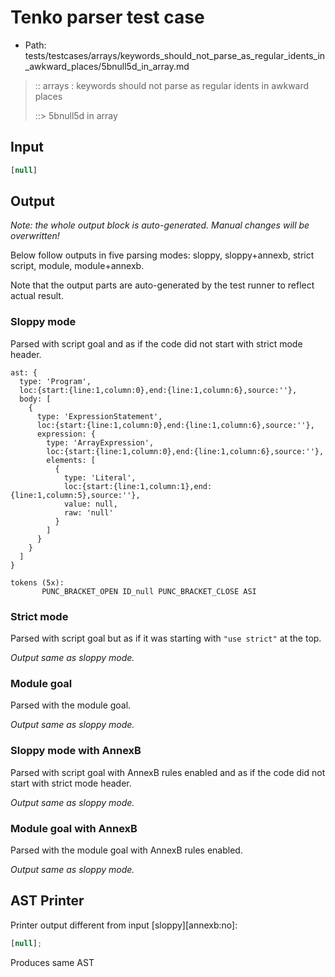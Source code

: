 # Tenko parser test case

- Path: tests/testcases/arrays/keywords_should_not_parse_as_regular_idents_in_awkward_places/5bnull5d_in_array.md

> :: arrays : keywords should not parse as regular idents in awkward places
>
> ::> 5bnull5d in array

## Input

`````js
[null]
`````

## Output

_Note: the whole output block is auto-generated. Manual changes will be overwritten!_

Below follow outputs in five parsing modes: sloppy, sloppy+annexb, strict script, module, module+annexb.

Note that the output parts are auto-generated by the test runner to reflect actual result.

### Sloppy mode

Parsed with script goal and as if the code did not start with strict mode header.

`````
ast: {
  type: 'Program',
  loc:{start:{line:1,column:0},end:{line:1,column:6},source:''},
  body: [
    {
      type: 'ExpressionStatement',
      loc:{start:{line:1,column:0},end:{line:1,column:6},source:''},
      expression: {
        type: 'ArrayExpression',
        loc:{start:{line:1,column:0},end:{line:1,column:6},source:''},
        elements: [
          {
            type: 'Literal',
            loc:{start:{line:1,column:1},end:{line:1,column:5},source:''},
            value: null,
            raw: 'null'
          }
        ]
      }
    }
  ]
}

tokens (5x):
       PUNC_BRACKET_OPEN ID_null PUNC_BRACKET_CLOSE ASI
`````

### Strict mode

Parsed with script goal but as if it was starting with `"use strict"` at the top.

_Output same as sloppy mode._

### Module goal

Parsed with the module goal.

_Output same as sloppy mode._

### Sloppy mode with AnnexB

Parsed with script goal with AnnexB rules enabled and as if the code did not start with strict mode header.

_Output same as sloppy mode._

### Module goal with AnnexB

Parsed with the module goal with AnnexB rules enabled.

_Output same as sloppy mode._

## AST Printer

Printer output different from input [sloppy][annexb:no]:

````js
[null];
````

Produces same AST
